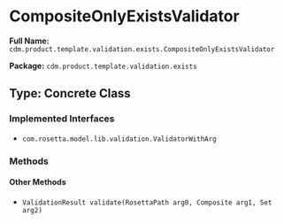 # CompositeOnlyExistsValidator

**Full Name:** `cdm.product.template.validation.exists.CompositeOnlyExistsValidator`

**Package:** `cdm.product.template.validation.exists`

## Type: Concrete Class

### Implemented Interfaces

- `com.rosetta.model.lib.validation.ValidatorWithArg`

### Methods

#### Other Methods

- `ValidationResult validate(RosettaPath arg0, Composite arg1, Set arg2)`

